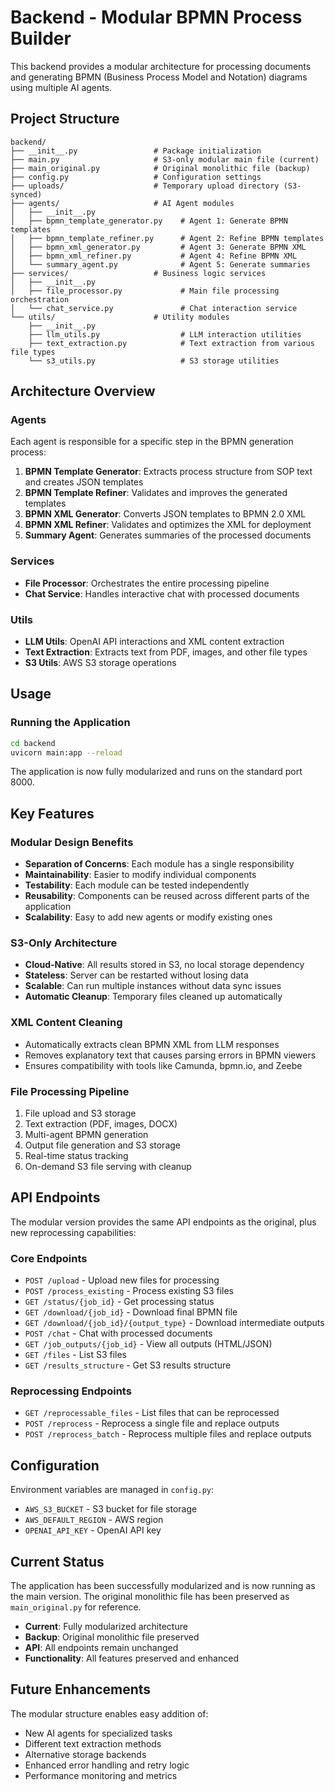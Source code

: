 # Backend - Modular BPMN Process Builder

This backend provides a modular architecture for processing documents and generating BPMN (Business Process Model and Notation) diagrams using multiple AI agents.

## Project Structure

```
backend/
├── __init__.py                 # Package initialization
├── main.py                     # S3-only modular main file (current)
├── main_original.py            # Original monolithic file (backup)
├── config.py                   # Configuration settings
├── uploads/                    # Temporary upload directory (S3-synced)
├── agents/                     # AI Agent modules
│   ├── __init__.py
│   ├── bpmn_template_generator.py    # Agent 1: Generate BPMN templates
│   ├── bpmn_template_refiner.py      # Agent 2: Refine BPMN templates
│   ├── bpmn_xml_generator.py         # Agent 3: Generate BPMN XML
│   ├── bpmn_xml_refiner.py           # Agent 4: Refine BPMN XML
│   └── summary_agent.py              # Agent 5: Generate summaries
├── services/                   # Business logic services
│   ├── __init__.py
│   ├── file_processor.py             # Main file processing orchestration
│   └── chat_service.py               # Chat interaction service
└── utils/                      # Utility modules
    ├── __init__.py
    ├── llm_utils.py                  # LLM interaction utilities
    ├── text_extraction.py            # Text extraction from various file types
    └── s3_utils.py                   # S3 storage utilities
```

## Architecture Overview

### Agents
Each agent is responsible for a specific step in the BPMN generation process:

1. **BPMN Template Generator**: Extracts process structure from SOP text and creates JSON templates
2. **BPMN Template Refiner**: Validates and improves the generated templates
3. **BPMN XML Generator**: Converts JSON templates to BPMN 2.0 XML
4. **BPMN XML Refiner**: Validates and optimizes the XML for deployment
5. **Summary Agent**: Generates summaries of the processed documents

### Services
- **File Processor**: Orchestrates the entire processing pipeline
- **Chat Service**: Handles interactive chat with processed documents

### Utils
- **LLM Utils**: OpenAI API interactions and XML content extraction
- **Text Extraction**: Extracts text from PDF, images, and other file types
- **S3 Utils**: AWS S3 storage operations

## Usage

### Running the Application
```bash
cd backend
uvicorn main:app --reload
```

The application is now fully modularized and runs on the standard port 8000.

## Key Features

### Modular Design Benefits
- **Separation of Concerns**: Each module has a single responsibility
- **Maintainability**: Easier to modify individual components
- **Testability**: Each module can be tested independently
- **Reusability**: Components can be reused across different parts of the application
- **Scalability**: Easy to add new agents or modify existing ones

### S3-Only Architecture
- **Cloud-Native**: All results stored in S3, no local storage dependency
- **Stateless**: Server can be restarted without losing data
- **Scalable**: Can run multiple instances without data sync issues
- **Automatic Cleanup**: Temporary files cleaned up automatically

### XML Content Cleaning
- Automatically extracts clean BPMN XML from LLM responses
- Removes explanatory text that causes parsing errors in BPMN viewers
- Ensures compatibility with tools like Camunda, bpmn.io, and Zeebe

### File Processing Pipeline
1. File upload and S3 storage
2. Text extraction (PDF, images, DOCX)
3. Multi-agent BPMN generation
4. Output file generation and S3 storage
5. Real-time status tracking
6. On-demand S3 file serving with cleanup

## API Endpoints

The modular version provides the same API endpoints as the original, plus new reprocessing capabilities:

### Core Endpoints
- `POST /upload` - Upload new files for processing
- `POST /process_existing` - Process existing S3 files
- `GET /status/{job_id}` - Get processing status
- `GET /download/{job_id}` - Download final BPMN file
- `GET /download/{job_id}/{output_type}` - Download intermediate outputs
- `POST /chat` - Chat with processed documents
- `GET /job_outputs/{job_id}` - View all outputs (HTML/JSON)
- `GET /files` - List S3 files
- `GET /results_structure` - Get S3 results structure

### Reprocessing Endpoints
- `GET /reprocessable_files` - List files that can be reprocessed
- `POST /reprocess` - Reprocess a single file and replace outputs
- `POST /reprocess_batch` - Reprocess multiple files and replace outputs

## Configuration

Environment variables are managed in `config.py`:
- `AWS_S3_BUCKET` - S3 bucket for file storage
- `AWS_DEFAULT_REGION` - AWS region
- `OPENAI_API_KEY` - OpenAI API key

## Current Status

The application has been successfully modularized and is now running as the main version. The original monolithic file has been preserved as `main_original.py` for reference.

- **Current**: Fully modularized architecture
- **Backup**: Original monolithic file preserved
- **API**: All endpoints remain unchanged
- **Functionality**: All features preserved and enhanced

## Future Enhancements

The modular structure enables easy addition of:
- New AI agents for specialized tasks
- Different text extraction methods
- Alternative storage backends
- Enhanced error handling and retry logic
- Performance monitoring and metrics 